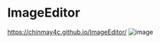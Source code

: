 # ImageEditor
https://chinmay4c.github.io/ImageEditor/
![image](https://github.com/user-attachments/assets/bb51570d-9830-4738-9bf9-ca0aad002110)
